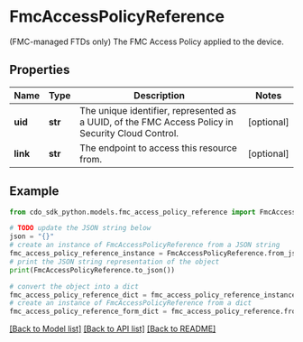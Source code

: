 # FmcAccessPolicyReference

(FMC-managed FTDs only) The FMC Access Policy applied to the device.

## Properties

Name | Type | Description | Notes
------------ | ------------- | ------------- | -------------
**uid** | **str** | The unique identifier, represented as a UUID, of the FMC Access Policy in Security Cloud Control. | [optional] 
**link** | **str** | The endpoint to access this resource from. | [optional] 

## Example

```python
from cdo_sdk_python.models.fmc_access_policy_reference import FmcAccessPolicyReference

# TODO update the JSON string below
json = "{}"
# create an instance of FmcAccessPolicyReference from a JSON string
fmc_access_policy_reference_instance = FmcAccessPolicyReference.from_json(json)
# print the JSON string representation of the object
print(FmcAccessPolicyReference.to_json())

# convert the object into a dict
fmc_access_policy_reference_dict = fmc_access_policy_reference_instance.to_dict()
# create an instance of FmcAccessPolicyReference from a dict
fmc_access_policy_reference_form_dict = fmc_access_policy_reference.from_dict(fmc_access_policy_reference_dict)
```
[[Back to Model list]](../README.md#documentation-for-models) [[Back to API list]](../README.md#documentation-for-api-endpoints) [[Back to README]](../README.md)


